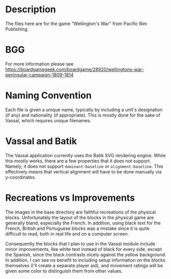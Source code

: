 # Description

The files here are for the game "Wellington's War" from Pacific Rim Publishing.

# BGG

For more information please see https://boardgamegeek.com/boardgame/28920/wellingtons-war-peninsular-campaign-1809-1814

# Naming Convention

Each file is given a unique name, typically by including a unit's designation (if any) and nationality (if appropriate). This is mostly done for the sake of Vassal, which requires unique filenames.

# Vassal and Batik

The Vassal application currently uses the Batik SVG rendering engine. While this mostly works, there are a few properties that it does not support. Namely, it does not support `dominant-baseline` or `alignment-baseline`. This effectively means that vertical alignment will have to be done manually via y-coordinates.

# Recreations vs Improvements

The images in the base directory are faithful recreations of the physical blocks. Unfortunately the layout of the blocks in the physical game are generally bland, especially the French. In addition, using black text for the French, British and Portuguese blocks was a mistake since it is quite difficult to read, both in real life and on a computer screen.

Consequently the blocks that I plan to use in the Vassal module include minor improvements, like white text instead of black for every side, except the Spanish, since the black contrasts nicely against the yellow background. In addition, I can see no benefit to including setup information on the blocks themselves (I'll create a separate player aid), and movement ratings will be given some color to distinguish them from other values.
